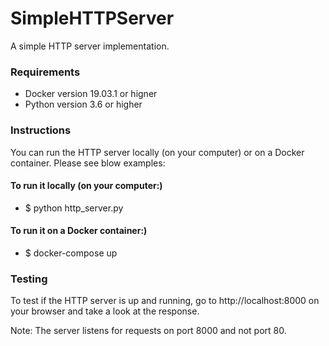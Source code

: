 # SimpleHTTPServer
A simple HTTP server implementation.

### Requirements ###

- Docker version 19.03.1 or higner
- Python version 3.6 or higher

### Instructions ###

You can run the HTTP server locally (on your computer) or on a Docker container. Please see blow examples:

#### To run it locally (on your computer:) ####

- $ python http_server.py

#### To run it on a Docker container:) ####

- $ docker-compose up

### Testing ###

To test if the HTTP server is up and running, go to http://localhost:8000 on your browser and take a look at the response.

Note: The server listens for requests on port 8000 and not port 80.